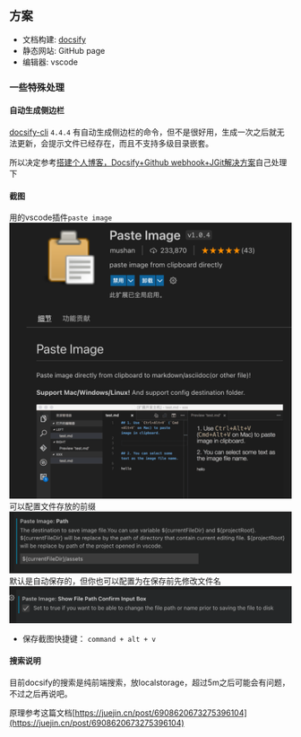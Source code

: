 ## 方案
- 文档构建: [docsify](https://github.com/docsifyjs/docsify)
- 静态网站: GitHub page
- 编辑器: vscode

### 一些特殊处理

#### 自动生成侧边栏
[docsify-cli](https://github.com/docsifyjs/docsify-cli) `4.4.4` 有自动生成侧边栏的命令，但不是很好用，生成一次之后就无法更新，会提示文件已经存在，而且不支持多级目录嵌套。

所以决定参考[搭建个人博客，Docsify+Github webhook+JGit解决方案](https://zhuanlan.zhihu.com/p/529984860)自己处理下

#### 截图
用的vscode插件`paste image`
![](assets/vscode-paste-image.png)
可以配置文件存放的前缀
![](assets/vscode-paste-image-path.png)
默认是自动保存的，但你也可以配置为在保存前先修改文件名
![](assets/vscode-paste-image-filename.png)

- 保存截图快捷键： `command + alt + v`


#### 搜索说明

目前docsify的搜索是纯前端搜索，放localstorage，超过5m之后可能会有问题，不过之后再说吧。

原理参考这篇文档[https://juejin.cn/post/6908620673275396104](https://juejin.cn/post/6908620673275396104)